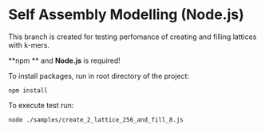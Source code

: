 # Self Assembly Modelling (Node.js)

This branch is created for testing perfomance of creating and filling lattices with k-mers.

**npm ** and **Node.js** is required!

To install packages, run in root directory of the project:

```
npm install
```

To execute test run:

```
node ./samples/create_2_lattice_256_and_fill_8.js
```


